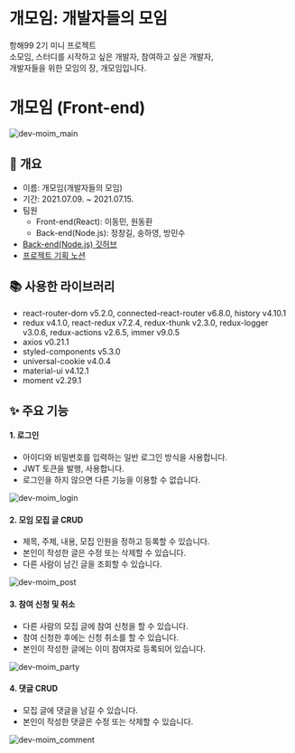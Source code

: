 # 개모임: 개발자들의 모임
항해99 2기 미니 프로젝트<br>
소모임, 스터디를 시작하고 싶은 개발자, 참여하고 싶은 개발자,<br>
개발자들을 위한 모임의 장, 개모임입니다.<br>

# 개모임 (Front-end)


![dev-moim_main](https://github.com/leedmeen/leedmeen/blob/main/dev-moim/01_main.gif?raw=true)


## 📌 개요 
- 이름: 개모임(개발자들의 모임)
- 기간: 2021.07.09. ~ 2021.07.15.
- 팀원
  - Front-end(React): 이동민, 원동환
  - Back-end(Node.js): 정창길, 송하영, 방민수
- [Back-end(Node.js) 깃허브](https://github.com/ombreman/miniproject_team18_backend)
- [프로젝트 기획 노션](https://www.notion.so/_-18-9c03f77e5aed4e46a2dc8112e7b6c0fb)


## 📚 사용한 라이브러리
- react-router-dom v5.2.0, connected-react-router v6.8.0, history v4.10.1
- redux v4.1.0, react-redux v7.2.4, redux-thunk v2.3.0, redux-logger v3.0.6, redux-actions v2.6.5, immer v9.0.5
- axios v0.21.1
- styled-components v5.3.0
- universal-cookie v4.0.4
- material-ui v4.12.1
- moment v2.29.1


## ✨ 주요 기능
#### 1. 로그인
- 아이디와 비밀번호를 입력하는 일반 로그인 방식을 사용합니다.
- JWT 토큰을 발행, 사용합니다.
- 로그인을 하지 않으면 다른 기능을 이용할 수 없습니다.

![dev-moim_login](https://github.com/leedmeen/leedmeen/blob/main/dev-moim/02_log_in.gif?raw=true)

#### 2. 모임 모집 글 CRUD
- 제목, 주제, 내용, 모집 인원을 정하고 등록할 수 있습니다.
- 본인이 작성한 글은 수정 또는 삭제할 수 있습니다.
- 다른 사람이 남긴 글을 조회할 수 있습니다.

![dev-moim_post](https://github.com/leedmeen/leedmeen/blob/main/dev-moim/03_post.gif?raw=true)

#### 3. 참여 신청 및 취소
- 다른 사람의 모집 글에 참여 신청을 할 수 있습니다.
- 참여 신청한 후에는 신청 취소를 할 수 있습니다.
- 본인이 작성한 글에는 이미 참여자로 등록되어 있습니다.

![dev-moim_party](https://github.com/leedmeen/leedmeen/blob/main/dev-moim/04_party.gif?raw=true)

#### 4. 댓글 CRUD
- 모집 글에 댓글을 남길 수 있습니다.
- 본인이 작성한 댓글은 수정 또는 삭제할 수 있습니다.

![dev-moim_comment](https://github.com/leedmeen/leedmeen/blob/main/dev-moim/05_comment.gif?raw=true)


<!-- ## 🔨 주요 개선 사항
- 커뮤니티 특성상 모바일로 접속하는 사용자들의 편의성을 위해 데스크탑-태블릿-모바일로 이어지는 반응형 웹으로 제작했습니다.
- AWS Certificate Manager를 통해 SSL 인증서를 발급한 후 https를 적용하여 배포했습니다.
- 오류 수정 및 재배포가 잦은 기간에는, S3 버킷의 수정사항을 즉각 반영하기 위해 AWS CloudFront의 캐싱 기간을 0~30초로 낮추고, Github Actions를 통해 배포 자동화를 적용했습니다.
- 💥모든 로딩이 끝나지 않았음에도 로딩 스피너가 멈추는 현상 확인
  - 로딩이 1회 발생할 때마다 task를 1씩 증가시키면서 로딩이 1회 끝날 때마다 task를 1씩 감소시켰고,
  - task가 1 이상이 되면 is_loading: true, task가 0이 되면 is_loading: false로 전환하여,
  - 모든 리덕스 모듈의 데이터 로딩이 끝난 후에 로딩 스피너를 멈출 수 있었습니다.
- 💥사용자가 직접 브라우저 쿠키에 저장된 프로필 사진 정보에 접근하는 일 발생
  - 프로필 사진에는 사용자가 접근할 수 없도록 리덕스로 관리하고,
  - 사용자는 마이페이지에서 프로필 사진을 삭제할 수 있도록 했습니다. -->
